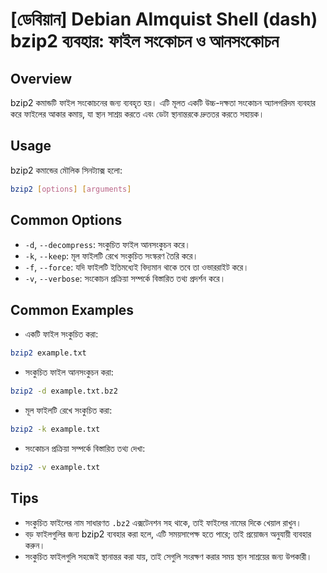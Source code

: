 # [ডেবিয়ান] Debian Almquist Shell (dash) bzip2 ব্যবহার: ফাইল সংকোচন ও আনসংকোচন

## Overview
bzip2 কমান্ডটি ফাইল সংকোচনের জন্য ব্যবহৃত হয়। এটি মূলত একটি উচ্চ-দক্ষতা সংকোচন অ্যালগরিদম ব্যবহার করে ফাইলের আকার কমায়, যা স্থান সাশ্রয় করতে এবং ডেটা স্থানান্তরকে দ্রুততর করতে সহায়ক।

## Usage
bzip2 কমান্ডের মৌলিক সিনট্যাক্স হলো:

```bash
bzip2 [options] [arguments]
```

## Common Options
- `-d`, `--decompress`: সংকুচিত ফাইল আনসংকুচন করে।
- `-k`, `--keep`: মূল ফাইলটি রেখে সংকুচিত সংস্করণ তৈরি করে।
- `-f`, `--force`: যদি ফাইলটি ইতিমধ্যেই বিদ্যমান থাকে তবে তা ওভাররাইট করে।
- `-v`, `--verbose`: সংকোচন প্রক্রিয়া সম্পর্কে বিস্তারিত তথ্য প্রদর্শন করে।

## Common Examples
- একটি ফাইল সংকুচিত করা:

```bash
bzip2 example.txt
```

- সংকুচিত ফাইল আনসংকুচন করা:

```bash
bzip2 -d example.txt.bz2
```

- মূল ফাইলটি রেখে সংকুচিত করা:

```bash
bzip2 -k example.txt
```

- সংকোচন প্রক্রিয়া সম্পর্কে বিস্তারিত তথ্য দেখা:

```bash
bzip2 -v example.txt
```

## Tips
- সংকুচিত ফাইলের নাম সাধারণত `.bz2` এক্সটেনশন সহ থাকে, তাই ফাইলের নামের দিকে খেয়াল রাখুন।
- বড় ফাইলগুলির জন্য bzip2 ব্যবহার করা হলে, এটি সময়সাপেক্ষ হতে পারে; তাই প্রয়োজন অনুযায়ী ব্যবহার করুন।
- সংকুচিত ফাইলগুলি সহজেই স্থানান্তর করা যায়, তাই সেগুলি সংরক্ষণ করার সময় স্থান সাশ্রয়ের জন্য উপকারী।